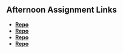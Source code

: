 ## Afternoon Assignment Links

* **[Repo](https://github.com/everettsmith928/<ASSIGNMENT_REPO>)**
* **[Repo](https://github.com/everettsmith928/<ASSIGNMENT_REPO>)**
* **[Repo](https://github.com/everettsmith928/<ASSIGNMENT_REPO>)**
* **[Repo](https://github.com/everettsmith928/<ASSIGNMENT_REPO>)**
